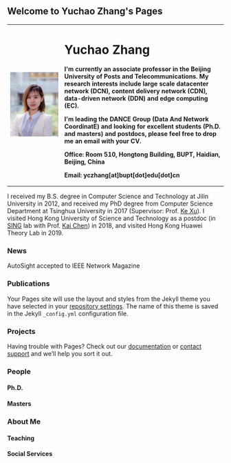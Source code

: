 ## Welcome to Yuchao Zhang's Pages

<table border="0">
  <tr>
    <td width="25%">
      <img src="/Photo.jpg" width="100%">
    </td>
    <td width="75%">
      <h1>Yuchao Zhang</h1>
      <p><b>I'm currently an associate professor in the Beijing University of Posts and Telecommunications. My research interests include large scale datacenter network (DCN), content delivery network (CDN), data-driven network (DDN) and edge computing (EC).</b></p>
      <p><b>I'm leading the DANCE Group (Data And Network CoordinatE) and looking for excellent students (Ph.D. and masters) and postdocs, please feel free to drop me an email with your CV.</b></p>
      <p><b>Office: Room 510, Hongtong Building, BUPT, Haidian, Beijing, China</b></p>
      <p><b>Email: yczhang[at]bupt[dot]edu[dot]cn</b></p>
    </td>
  </tr>
</table>

I received my B.S. degree in Computer Science and Technology at Jilin University in 2012, and received my PhD degree from Computer Science Department at Tsinghua University in 2017 (Supervisor: Prof. [Ke Xu](http://www.thucsnet.org)). I visited Hong Kong University of Science and Technology as a postdoc (in [SING](http://sing.cse.ust.hk/) lab with Prof. [Kai Chen](http://home.cse.ust.hk/~kaichen/)) in 2018, and visited Hong Kong Huawei Theory Lab in 2019.

### News

AutoSight accepted to IEEE Network Magazine 

### Publications

Your Pages site will use the layout and styles from the Jekyll theme you have selected in your [repository settings](https://github.com/zycsmile/yczhang.github.io/settings). The name of this theme is saved in the Jekyll `_config.yml` configuration file.

### Projects

Having trouble with Pages? Check out our [documentation](https://help.github.com/categories/github-pages-basics/) or [contact support](https://github.com/contact) and we’ll help you sort it out.

### People
#### Ph.D.

#### Masters

### About Me

#### Teaching

#### Social Services

